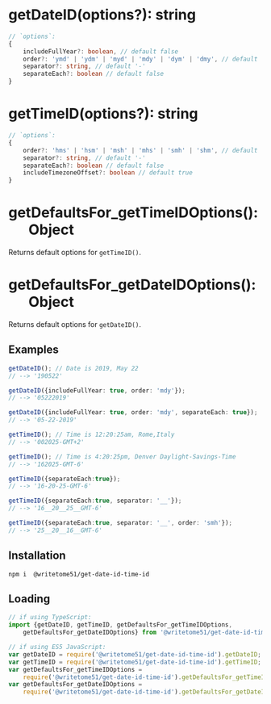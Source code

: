 # getDateID(options?): string
```ts
// `options`:
{
    includeFullYear?: boolean, // default false
    order?: 'ymd' | 'ydm' | 'myd' | 'mdy' | 'dym' | 'dmy', // default 'ymd'
    separator?: string, // default '-' 
    separateEach?: boolean // default false
}
```

# getTimeID(options?): string
```ts
// `options`:
{
    order?: 'hms' | 'hsm' | 'msh' | 'mhs' | 'smh' | 'shm', // default 'hms'
    separator?: string, // default '-' 
    separateEach?: boolean // default false
    includeTimezoneOffset?: boolean // default true
}
```

# getDefaultsFor_getTimeIDOptions():<br>&nbsp;&nbsp;&nbsp;&nbsp;&nbsp;&nbsp;Object

Returns default options for `getTimeID()`.
  
# getDefaultsFor_getDateIDOptions():<br>&nbsp;&nbsp;&nbsp;&nbsp;&nbsp;&nbsp;Object

Returns default options for `getDateID()`.

## Examples
```ts
getDateID(); // Date is 2019, May 22
// --> '190522'  

getDateID({includeFullYear: true, order: 'mdy'});
// --> '05222019'

getDateID({includeFullYear: true, order: 'mdy', separateEach: true});
// --> '05-22-2019'

getTimeID(); // Time is 12:20:25am, Rome,Italy
// --> '002025-GMT+2'

getTimeID(); // Time is 4:20:25pm, Denver Daylight-Savings-Time
// --> '162025-GMT-6'

getTimeID({separateEach:true});
// --> '16-20-25-GMT-6'

getTimeID({separateEach:true, separator: '__'});
// --> '16__20__25__GMT-6'

getTimeID({separateEach:true, separator: '__', order: 'smh'});
// --> '25__20__16__GMT-6'
```


## Installation
`npm i  @writetome51/get-date-id-time-id`

## Loading
```ts
// if using TypeScript:
import {getDateID, getTimeID, getDefaultsFor_getTimeIDOptions, 
    getDefaultsFor_getDateIDOptions} from '@writetome51/get-date-id-time-id';

// if using ES5 JavaScript:
var getDateID = require('@writetome51/get-date-id-time-id').getDateID;
var getTimeID = require('@writetome51/get-date-id-time-id').getTimeID;
var getDefaultsFor_getTimeIDOptions = 
    require('@writetome51/get-date-id-time-id').getDefaultsFor_getTimeIDOptions;
var getDefaultsFor_getDateIDOptions = 
    require('@writetome51/get-date-id-time-id').getDefaultsFor_getDateIDOptions;
```

